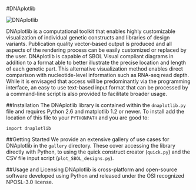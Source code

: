 #DNAplotlib

![DNAplotlib](http://www.chofski.co.uk/img/dnaplotlib/dnaplotlib.jpg)

DNAplotlib is a computational toolkit that enables highly customizable visualization of individual genetic constructs and libraries of design variants. Publication quality vector-based output is produced and all aspects of the rendering process can be easily customized or replaced by the user. DNAplotlib is capable of SBOL Visual compliant diagrams in addition to a format able to better illustrate the precise location and length of each genetic part. This alternative visualization method enables direct comparison with nucleotide-level information such as RNA-seq read depth. While it is envisaged that access will be predominantly via the programming interface, an easy to use text-based input format that can be processed by a command-line script is also provided to facilitate broader usage. 

##Installation
The DNAplotlib library is contained within the `dnaplotlib.py` file and requires Python 2.6 and matplotlib 1.2 or newer. To install add the location of this file to your `PYTHONPATH` and you are good to:

``import dnaplotlib``

##Getting Started
We provide an extensive gallery of use cases for DNAplotlib in the `gallery` directory. These cover accessing the library directly with Python, to using the quick construct creator (`quick.py`) and the CSV file input script (`plot_SBOL_designs.py`).

##Usage and Licensing
DNAplotlib is cross-platform and open-source software developed using Python and released under the OSI recognized NPOSL-3.0 license.
